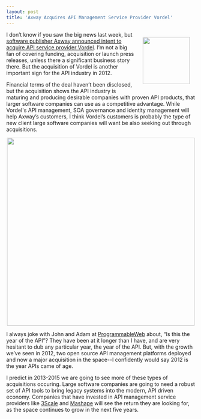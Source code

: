 ```yaml
---
layout: post
title: 'Axway Acquires API Management Service Provider Vordel'
---
```

<p><a href="http://www.vordel.com/"><img style="padding: 15px;" src="https://s3.amazonaws.com/kinlane-productions/api-service-providers/vordel/vordel_logo_100x50.jpg" alt="" width="125" align="right" /></a></p>
<p>I don&rsquo;t know if you saw the big news last week, but <a title="software publisher Axway announced intent to acquire API service provider Vordel" href="http://www.vordel.com/company/axway_acquires_vordel.html">software publisher Axway announced intent to acquire API service provider Vordel</a>.  I&rsquo;m not a big fan of covering funding, acquisition or launch press releases, unless there a significant business story there.  But the acquisition of Vordel is another important sign for the API industry in 2012.</p>
<p>Financial terms of the deal haven&rsquo;t been disclosed, but the acquisition shows the API industry is maturing and producing desirable companies with proven API products, that larger software companies can use as a competitive advantage.  While Vordel's API management, SOA governance and identity management will help Axway&rsquo;s customers, I think Vordel&rsquo;s customers is probably the type of new client large software companies will want be also seeking out through acquisitions.</p>
<p><img style="display: block; margin-left: auto; margin-right: auto;" src="https://s3.amazonaws.com/kinlane-productions/api-service-providers/vordel/Axway-Acquires-Vordel_779x119_Secondary.jpg" alt="" width="500" /></p>
<p>I always joke with John and Adam at <a href="http://programmableweb.com">ProgrammableWeb</a> about, &ldquo;Is this the year of the API&rdquo;? They have been at it longer than I have, and are very hesitant to dub any particular year, the year of the API.  But, with the growth we&rsquo;ve seen in 2012, two open source API management platforms deployed and now a major acquisition in the space--I confidently would say 2012 is the year APIs came of age.</p>
<p>I predict in 2013-2015 we are going to see more of these types of acquisitions occuring.  Large software companies are going to need a robust set of API tools to bring legacy systems into the modern, API driven economy.  Companies that have invested in API management service providers like <a title="3Scale" href="http://3scale.net">3Scale</a> and <a title="Mashape" href="http://mashape.com">Mashape</a> will see the return they are looking for, as the space continues to grow in the next five years.</p>
